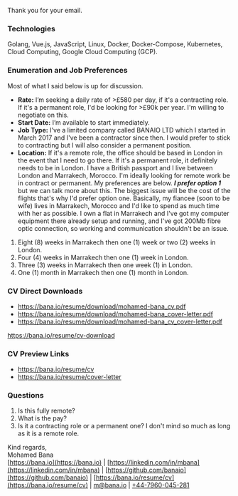 Thank you for your email.

### Technologies

Golang, Vue.js, JavaScript, Linux, Docker, Docker-Compose, Kubernetes, Cloud Computing, Google Cloud Computing (GCP).

### Enumeration and Job Preferences

Most of what I said below is up for discussion.

* **Rate:** I’m seeking a daily rate of >£580 per day, if it's a contracting role. If it's a permanent role, I'd be looking for >£90k per year. I'm willing to negotiate on this.
* **Start Date:** I’m available to start immediately.
* **Job Type:** I've a limited company called BANAIO LTD which I started in March 2017 and I've been a contractor since then. I would prefer to stick to contracting but I will also consider a permanent position.
* **Location:** If it's a remote role, the office should be based in London in the event that I need to go there. If it's a permanent role, it definitely needs to be in London. I have a British passport and I live between London and Marrakech, Morocco. I'm ideally looking for remote work be in contract or permanent. My preferences are below. **_I prefer option 1_** but we can talk more about this. The biggest issue will be the cost of the flights that's why I'd prefer option one. Basically, my fiancee (soon to be wife) lives in Marrakech, Morocco and I'd like to spend as much time with her as possible. I own a flat in Marrakech and I've got my computer equipment there already setup and running, and I've got 200Mb fibre optic connection, so working and communication shouldn't be an issue.

 1. Eight (8) weeks in Marrakech then one (1) week or two (2) weeks in London.
 2. Four (4) weeks in Marrakech then one (1) week in London.
 3. Three (3) weeks in Marrakech then one week (1) in London.
 4. One (1) month in Marrakech then one (1) month in London.

### CV Direct Downloads

* https://bana.io/resume/download/mohamed-bana_cv.pdf
* https://bana.io/resume/download/mohamed-bana_cover-letter.pdf
* https://bana.io/resume/download/mohamed-bana_cv_cover-letter.pdf

<https://bana.io/resume/cv-download>

### CV Preview Links

* https://bana.io/resume/cv
* https://bana.io/resume/cover-letter

### Questions

1. Is this fully remote?
2. What is the pay?
3. Is it a contracting role or a permanent one? I don't mind so much as long as it is a remote role.

Kind regards,</br>
Mohamed Bana</br>
[https://bana.io](https://bana.io) | [https://linkedin.com/in/mbana](https://linkedin.com/in/mbana) | [https://github.com/banaio](https://github.com/banaio) | [https://bana.io/resume/cv](https://bana.io/resume/cv) | [m@bana.io](mailto:m@bana.io) | [+44-7960-045-281](tel:+44-7960-045-281)
